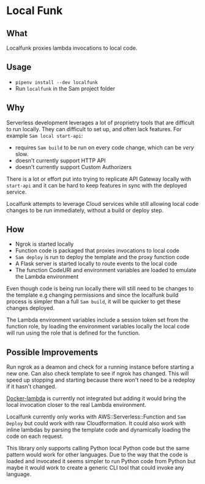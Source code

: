 # Local Funk

## What

Localfunk proxies lambda invocations to local code.

## Usage

- `pipenv install --dev localfunk`
- Run `localfunk` in the Sam project folder

## Why

Serverless development leverages a lot of proprietry tools that are difficult to run locally. They can difficult to set up, and often lack features. For example `Sam local start-api`:

- requires `Sam build` to be run on every code change, which can be _very_ slow.
- doesn't currently support HTTP API
- doesn't currently support Custom Authorizers

There is a lot or effort put into trying to replicate API Gateway locally with `start-api` and it can be hard to keep features in sync with the deployed service.

Localfunk attempts to leverage Cloud services while still allowing local code changes to be run immediately, without a build or deploy step.

## How

- Ngrok is started locally
- Function code is packaged that proxies invocations to local code
- `Sam deploy` is run to deploy the template and the proxy function code
- A Flask server is started locally to route events to the local code
- The function CodeURI and environment variables are loaded to emulate the Lambda environment

Even though code is being run locally there will still need to be changes to the template  e.g changing permissions and since the localfunk build process is simpler than a full `Sam build`, it will be quicker to get these changes deployed.

The Lambda environment variables include a session token set from the function role, by loading the environment variables locally the local code will run using the role that is defined for the function.

## Possible Improvements

Run ngrok as a deamon and check for a running instance before starting a new one. Can also check template to see if ngrok has changed. This will speed up stopping and starting because there won't need to be a redeploy if it hasn't changed.

[Docker-lambda](https://github.com/lambci/docker-lambda) is currently not integrated but adding it would bring the local invocation closer to the real Lambda environment.

Localfunk currently only works with AWS::Serverless::Function and `Sam Deploy` but could work with raw Cloudformation. It could also work with inline lambdas by parsing the template code and dynamically loading the code on each request.

This library only supports calling Python local Python code but the same pattern would work for other languages. Due to the way that the code is loaded and invocated it seems simpler to run Python code from Python but maybe it would work to create a generic CLI tool that could invoke any language.
